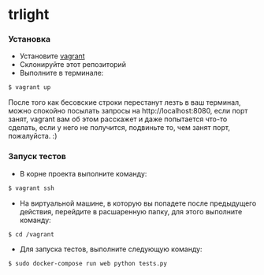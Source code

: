 # trlight
### Установка
* Установите [vagrant](https://www.vagrantup.com/)
* Склонируйте этот репозиторий
* Выполните в терминале:
```bash
$ vagrant up
```
После того как бесовские строки перестанут лезть в ваш терминал, можно спокойно посылать запросы на http://localhost:8080, если порт занят,
vagrant вам об этом расскажет и даже попытается что-то сделать, если у него не получится, подвиньте то, чем занят порт, пожалуйста. :)

### Запуск тестов
* В корне проекта выполните команду:
```bash
$ vagrant ssh
```
* На виртуальной машине, в которую вы попадете после предыдущего действия, перейдите в расшаренную папку, для этого выполните команду:
```bash
$ cd /vagrant
```
* Для запуска тестов, выполните следующую команду:
```bash
$ sudo docker-compose run web python tests.py
```
